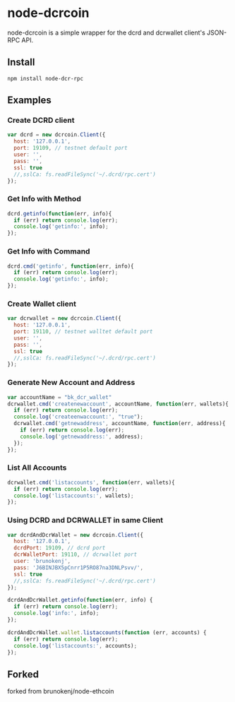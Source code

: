 # node-dcrcoin

node-dcrcoin is a simple wrapper for the dcrd and dcrwallet client's JSON-RPC API.

## Install

`npm install node-dcr-rpc`

## Examples

### Create DCRD client
```js
var dcrd = new dcrcoin.Client({
  host: '127.0.0.1',
  port: 19109, // testnet default port
  user: '',
  pass: '',
  ssl: true
  //,sslCa: fs.readFileSync('~/.dcrd/rpc.cert')
});
```

### Get Info with Method

```js
dcrd.getinfo(function(err, info){
  if (err) return console.log(err);
  console.log('getinfo:', info);
});
```

### Get Info with Command

```js
dcrd.cmd('getinfo', function(err, info){
  if (err) return console.log(err);
  console.log('getinfo:', info);
});
```

### Create Wallet client
```js
var dcrwallet = new dcrcoin.Client({
  host: '127.0.0.1',
  port: 19110, // testnet walltet default port
  user: '',
  pass: '',
  ssl: true
  //,sslCa: fs.readFileSync('~/.dcrd/rpc.cert')
});
```

### Generate New Account and Address

```js
var accountName = "bk_dcr_wallet"
dcrwallet.cmd('createnewaccount', accountName, function(err, wallets){
  if (err) return console.log(err);
  console.log('createenwaccount:', "true");
  dcrwallet.cmd('getnewaddress', accountName, function(err, address){
    if (err) return console.log(err);
    console.log('getnewaddress:', address);
  });
});
```

### List All Accounts

```js
dcrwallet.cmd('listaccounts', function(err, wallets){
  if (err) return console.log(err);
  console.log('listaccounts:', wallets);
});
```

### Using DCRD and DCRWALLET in same Client

```js
var dcrdAndDcrWallet = new dcrcoin.Client({
  host: '127.0.0.1',
  dcrdPort: 19109, // dcrd port
  dcrWalletPort: 19110, // dcrwallet port
  user: 'brunokenj',
  pass: 'J6BINJBX5pCnrr1P5RO87na3DNLPsvv/',
  ssl: true
  //,sslCa: fs.readFileSync('~/.dcrd/rpc.cert')
});

dcrdAndDcrWallet.getinfo(function(err, info) {
  if (err) return console.log(err);
  console.log('info:', info);
});

dcrdAndDcrWallet.wallet.listaccounts(function (err, accounts) {
  if (err) return console.log(err);
  console.log('listaccounts:', accounts);
});
```

## Forked
forked from brunokenj/node-ethcoin
